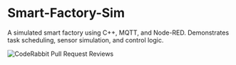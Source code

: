 # Smart-Factory-Sim
A simulated smart factory using C++, MQTT, and Node-RED. Demonstrates task scheduling, sensor simulation, and control logic.

![CodeRabbit Pull Request Reviews](https://img.shields.io/coderabbit/prs/github/sebastianpiresmolin/Smart-Factory-Sim?utm_source=oss&utm_medium=github&utm_campaign=sebastianpiresmolin%2FSmart-Factory-Sim&labelColor=171717&color=FF570A&link=https%3A%2F%2Fcoderabbit.ai&label=CodeRabbit+Reviews)
